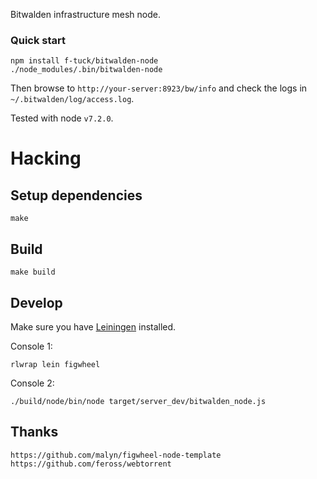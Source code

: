 Bitwalden infrastructure mesh node.

### Quick start

	npm install f-tuck/bitwalden-node
	./node_modules/.bin/bitwalden-node

Then browse to `http://your-server:8923/bw/info` and check the logs in `~/.bitwalden/log/access.log`.

Tested with node `v7.2.0`.

# Hacking

## Setup dependencies

	make

## Build

	make build

## Develop

Make sure you have [Leiningen](https://github.com/technomancy/leiningen/#installation) installed.

Console 1:

	rlwrap lein figwheel

Console 2:

	./build/node/bin/node target/server_dev/bitwalden_node.js

## Thanks

	https://github.com/malyn/figwheel-node-template
	https://github.com/feross/webtorrent

